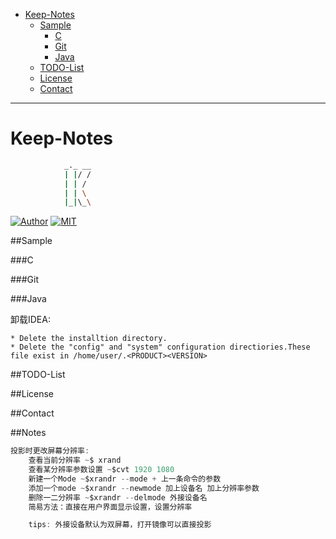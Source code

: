 
* [Keep-Notes](#keep-notes)  
     * [Sample](#sample)  
         * [C](#c)  
         * [Git](#git)  
         * [Java](#java)  
     * [TODO-List](#todo-list)  
     * [License](#license)  
     * [Contact](#contact)  

------
# Keep-Notes

```sh
            _._ __
            | |/ /
            | | /
            | | \
            |_|\_\
```

[![Author](https://img.shields.io/badge/author-strawberrylin-brightgreen.svg)](https://github.com/strawberrylin)
[![MIT](https://img.shields.io/badge/license-MIT-red.svg)](https://github.com/strawberrylin/Keepnotes/blob/master/LICENSE)

##Sample

###C

###Git

###Java

卸载IDEA:

    * Delete the installtion directory.
    * Delete the "config" and "system" configuration directiories.These file exist in /home/user/.<PRODUCT><VERSION>

##TODO-List

##License

##Contact

##Notes
```C   
投影时更改屏幕分辨率: 
    查看当前分辨率 ~$ xrand
    查看某分辨率参数设置 ~$cvt 1920 1080
    新建一个Mode ~$xrandr --mode + 上一条命令的参数
    添加一个mode ~$xrandr --newmode 加上设备名 加上分辨率参数 
    删除一二分辨率 ~$xrandr --delmode 外接设备名
    简易方法：直接在用户界面显示设置，设置分辨率

    tips: 外接设备默认为双屏幕，打开镜像可以直接投影
```
